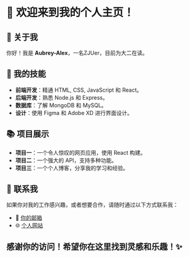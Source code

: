 # 👋 欢迎来到我的个人主页！

## 🚀 关于我

你好！我是 **Aubrey-Alex**，一名ZJUer，目前为大二在读。  

## 🌟 我的技能  
- **前端开发**：精通 HTML, CSS, JavaScript 和 React。  
- **后端开发**：熟悉 Node.js 和 Express。  
- **数据库**：了解 MongoDB 和 MySQL。  
- **设计**：使用 Figma 和 Adobe XD 进行界面设计。  

## 📚 项目展示  
- **项目一**：一个令人惊叹的网页应用，使用 React 构建。  
- **项目二**：一个强大的 API，支持多种功能。  
- **项目三**：一个个人博客，分享我的学习和经验。  

## 🌈 联系我  
如果你对我的工作感兴趣，或者想要合作，请随时通过以下方式联系我：  
- 📧 [你的邮箱](mailto:1651256706@qq.com)  
- 🌐 [个人网站](https://Aubrey-Alex.github.io)  

## 感谢你的访问！希望你在这里找到灵感和乐趣！✨